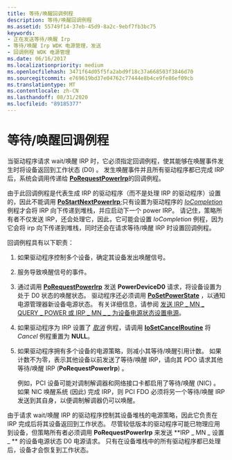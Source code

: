 ```yaml
---
title: 等待/唤醒回调例程
description: 等待/唤醒回调例程
ms.assetid: 55749f14-37eb-45d9-8a2c-9ebf7fb3bc75
keywords:
- 正在发送等待/唤醒 Irp
- 等待/唤醒 Irp WDK 电源管理，发送
- 回调例程 WDK 电源管理
ms.date: 06/16/2017
ms.localizationpriority: medium
ms.openlocfilehash: 3471f64d05f5fa2abd9f18c37a668503f3846d70
ms.sourcegitcommit: e769619bd37e04762c77444e8b4ce9fe86ef09cb
ms.translationtype: MT
ms.contentlocale: zh-CN
ms.lasthandoff: 08/31/2020
ms.locfileid: "89185377"
---
```

# <a name="waitwake-callback-routines"></a>等待/唤醒回调例程





当驱动程序请求 wait/唤醒 IRP 时，它必须指定回调例程，使其能够在唤醒事件发生时将设备返回到工作状态 (D0) 。 发生唤醒事件并且所有驱动程序都已完成 IRP 后，系统会调用传递给 [**PoRequestPowerIrp**](/windows-hardware/drivers/ddi/wdm/nf-wdm-porequestpowerirp)的回调例程。

由于此回调例程是代表生成 IRP 的驱动程序（而不是处理 IRP 的驱动程序）设置的，因此不能调用 [**PoStartNextPowerIrp**](/windows-hardware/drivers/ddi/ntifs/nf-ntifs-postartnextpowerirp);只有设置为驱动程序的 [*IoCompletion*](/windows-hardware/drivers/ddi/wdm/nc-wdm-io_completion_routine) 例程才会将 IRP 向下传递到堆栈，并应启动下一个 power IRP。 请记住，策略所有者不仅发送 IRP，还会处理它，因此，它可能会设置 *IoCompletion* 例程，因为它会将 irp 向下传递到堆栈，同时还会在请求等待/唤醒 IRP 时设置回调例程。

回调例程具有以下职责：

1.  如果驱动程序控制多个设备，确定其设备发出唤醒信号。

2.  服务导致唤醒信号的事件。

3.  通过调用 [**PoRequestPowerIrp**](/windows-hardware/drivers/ddi/wdm/nf-wdm-porequestpowerirp) 发送 **PowerDeviceD0** 请求，将设备设置为处于 D0 状态的唤醒状态。 驱动程序还必须调用 [**PoSetPowerState**](/windows-hardware/drivers/ddi/ntifs/nf-ntifs-posetpowerstate) ，以通知电源管理器新设备电源状态。 有关详细信息，请参阅 [发送 IRP \_ MN \_ QUERY \_ POWER 或 IRP \_ MN \_ \_ 为设备电源状态设置电源](sending-irp-mn-query-power-or-irp-mn-set-power-for-device-power-states.md)。

4.  如果驱动程序为 IRP 设置了 [*取消*](/windows-hardware/drivers/ddi/wdm/nc-wdm-driver_cancel) 例程，请调用 [**IoSetCancelRoutine**](/windows-hardware/drivers/ddi/wdm/nf-wdm-iosetcancelroutine) 将 *Cancel* 例程重置为 **NULL**。

5.  如果驱动程序拥有多个设备的电源策略，则减小其等待/唤醒引用计数。 如果计数不为零，表示其他设备以前发送了等待/唤醒 IRP，请向其 PDO 请求其他等待/唤醒 IRP (**PoRequestPowerIrp**) 。

    例如，PCI 设备可能对调制解调器和网络接口卡都启用了等待/唤醒 (NIC) 。 如果 NIC 唤醒系统 (因此) 完成 IRP，则 PCI FDO 必须将另一个等待/唤醒 IRP 发送到其自身，以便调制解调器仍可以唤醒。

由于请求 wait/唤醒 IRP 的驱动程序控制其设备堆栈的电源策略，因此它负责在 IRP 完成后将其设备返回到工作状态。 尽管较低版本的驱动程序可能已物理应用到设备，但策略所有者必须调用 **PoRequestPowerIrp** 来发送 **IRP \_ MN \_ 设置 \_ ** 的设备电源状态 D0 电源请求。 只有在设备堆栈中的所有驱动程序都已处理后，设备才会恢复到工作状态。

 

